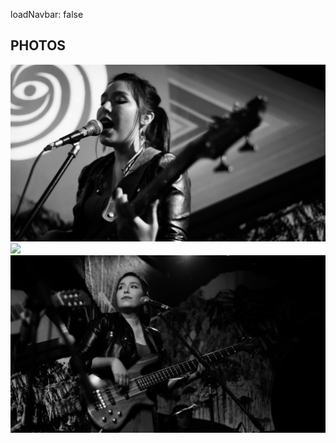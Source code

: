 loadNavbar: false

## PHOTOS

<img src="images/Musica_4.jpg?raw=true"/>


<img src="images/Musica_6.jpg?raw=true"/>


<img src="images/Musica_5.jpg?raw=true"/>


